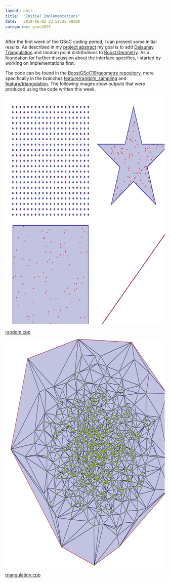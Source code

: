 ```yaml
---
layout: post
title:  "Initial Implementations"
date:   2019-06-02 23:58:35 +0200
categories: gsoc2019
---
```

After the first week of the GSoC coding period, I can present some initial results. As described in my [project abstract][project] my goal is to add [Delaunay Triangulation][delaunay-triangulation] and random point distributions to [Boost.Geometry][boostgeometry]. As a foundation for further discussion about the interface specifics, I started by working on implementations first. 

The code can be found in the [BoostGSoC19/geometry repository][gsoc-repo], more specifically in the branches [feature/random_sampling][random_sampling] and [feature/triangulation][triangulation]. The following images show outputs that were produced using the code written this week.

<img src="/images/random.svg" width="720px" height="720px">

[random.cpp][random_cpp]

<img src="/images/triangulation.svg" width="720px" height="720px">

[triangulation.cpp][triangulation_cpp]

[random_points_output]: /images/random.svg
[random_cpp]: /download/random.cpp
[triangulation_output]: /images/triangulation.svg
[triangulation_cpp]: /download/triangulation.cpp
[project]: https://summerofcode.withgoogle.com/projects/#5605229809106944
[random_sampling]: https://github.com/BoostGSoC19/geometry/tree/feature/random_sampling
[delaunay-triangulation]: https://en.wikipedia.org/wiki/Delaunay_triangulation
[boostgeometry]: https://www.boost.org/libs/geometry
[gsoc-repo]: https://github.com/BoostGSoC19/geometry
[triangulation]: https://github.com/BoostGSoC19/geometry/tree/feature/triangulation
